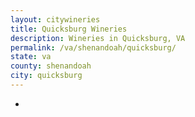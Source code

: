 ```yaml
---
layout: citywineries
title: Quicksburg Wineries
description: Wineries in Quicksburg, VA
permalink: /va/shenandoah/quicksburg/
state: va
county: shenandoah
city: quicksburg
---
```

-
